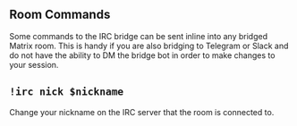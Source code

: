 Room Commands
-------------

Some commands to the IRC bridge can be sent inline into any bridged Matrix room. This is
handy if you are also bridging to Telegram or Slack and do not have the ability to DM
the bridge bot in order to make changes to your session.

## `!irc nick $nickname`

Change your nickname on the IRC server that the room is connected to.